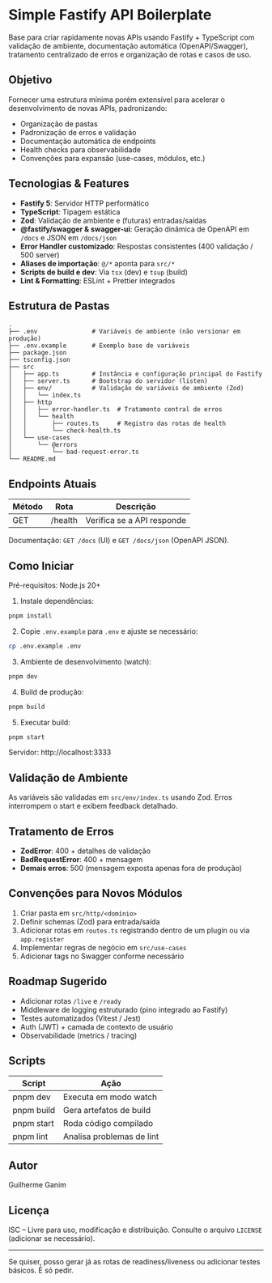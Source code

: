 # Simple Fastify API Boilerplate

Base para criar rapidamente novas APIs usando Fastify + TypeScript com validação de ambiente, documentação automática (OpenAPI/Swagger), tratamento centralizado de erros e organização de rotas e casos de uso.

## Objetivo
Fornecer uma estrutura mínima porém extensível para acelerar o desenvolvimento de novas APIs, padronizando:
- Organização de pastas
- Padronização de erros e validação
- Documentação automática de endpoints
- Health checks para observabilidade
- Convenções para expansão (use-cases, módulos, etc.)

## Tecnologias & Features
- **Fastify 5**: Servidor HTTP performático
- **TypeScript**: Tipagem estática
- **Zod**: Validação de ambiente e (futuras) entradas/saídas
- **@fastify/swagger & swagger-ui**: Geração dinâmica de OpenAPI em `/docs` e JSON em `/docs/json`
- **Error Handler customizado**: Respostas consistentes (400 validação / 500 server)
- **Aliases de importação**: `@/*` aponta para `src/*`
- **Scripts de build e dev**: Via `tsx` (dev) e `tsup` (build)
- **Lint & Formatting**: ESLint + Prettier integrados

## Estrutura de Pastas
```
.
├── .env               # Variáveis de ambiente (não versionar em produção)
├── .env.example       # Exemplo base de variáveis
├── package.json
├── tsconfig.json
├── src
│   ├── app.ts         # Instância e configuração principal do Fastify
│   ├── server.ts      # Bootstrap do servidor (listen)
│   ├── env/           # Validação de variáveis de ambiente (Zod)
│   │   └── index.ts
│   ├── http
│   │   ├── error-handler.ts  # Tratamento central de erros
│   │   └── health
│   │       ├── routes.ts     # Registro das rotas de health
│   │       └── check-health.ts
│   └── use-cases
│       └── @errors
│           └── bad-request-error.ts
└── README.md
```

## Endpoints Atuais
| Método | Rota     | Descrição                 |
|--------|----------|---------------------------|
| GET    | /health  | Verifica se a API responde |

Documentação: `GET /docs` (UI) e `GET /docs/json` (OpenAPI JSON).

## Como Iniciar
Pré-requisitos: Node.js 20+

1. Instale dependências:
```bash
pnpm install
```
2. Copie `.env.example` para `.env` e ajuste se necessário:
```bash
cp .env.example .env
```
3. Ambiente de desenvolvimento (watch):
```bash
pnpm dev
```
4. Build de produção:
```bash
pnpm build
```
5. Executar build:
```bash
pnpm start
```

Servidor: http://localhost:3333

## Validação de Ambiente
As variáveis são validadas em `src/env/index.ts` usando Zod. Erros interrompem o start e exibem feedback detalhado.

## Tratamento de Erros
- **ZodError**: 400 + detalhes de validação
- **BadRequestError**: 400 + mensagem
- **Demais erros**: 500 (mensagem exposta apenas fora de produção)

## Convenções para Novos Módulos
1. Criar pasta em `src/http/<domínio>`
2. Definir schemas (Zod) para entrada/saída
3. Adicionar rotas em `routes.ts` registrando dentro de um plugin ou via `app.register`
4. Implementar regras de negócio em `src/use-cases`
5. Adicionar tags no Swagger conforme necessário

## Roadmap Sugerido
- Adicionar rotas `/live` e `/ready`
- Middleware de logging estruturado (pino integrado ao Fastify)
- Testes automatizados (Vitest / Jest)
- Auth (JWT) + camada de contexto de usuário
- Observabilidade (metrics / tracing)

## Scripts
| Script      | Ação                        |
|-------------|-----------------------------|
| pnpm dev    | Executa em modo watch       |
| pnpm build  | Gera artefatos de build     |
| pnpm start  | Roda código compilado       |
| pnpm lint   | Analisa problemas de lint   |

## Autor
Guilherme Ganim

## Licença
ISC – Livre para uso, modificação e distribuição. Consulte o arquivo `LICENSE` (adicionar se necessário).

---
Se quiser, posso gerar já as rotas de readiness/liveness ou adicionar testes básicos. É só pedir.
